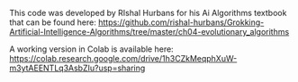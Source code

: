 This code was developed by RIshal Hurbans for his Ai Algorithms textbook that can be found here:
https://github.com/rishal-hurbans/Grokking-Artificial-Intelligence-Algorithms/tree/master/ch04-evolutionary_algorithms




A working version in Colab is available here:
https://colab.research.google.com/drive/1h3CZkMeqphXuW-m3ytAEENTLq3AsbZIu?usp=sharing
